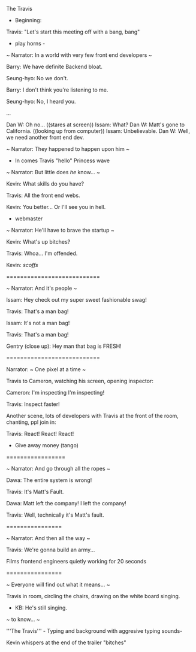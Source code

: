 The Travis

- Beginning: 

Travis: "Let's start this meeting off with a bang, bang"

- play horns -

~ Narrator: In a world with very few front end developers ~

Barry: We have definite Backend bloat.

Seung-hyo: No we don't.

Barry: I don't think you're listening to me.

Seung-hyo: No, I heard you.


...


Dan W: Oh no... ((stares at screen))
Issam: What?
Dan W: Matt's gone to California. ((looking up from computer))
Issam: Unbelievable.
Dan W: Well, we need another front end dev.


~ Narrator: They happened to happen upon him ~

- In comes Travis "hello" Princess wave

~ Narrator: But little does _he_ know... ~

Kevin: What skills do you have?

Travis: All the front end webs.

Kevin: You better... Or I'll see you in hell.


* webmaster


~ Narrator: He'll have to brave the startup ~

Kevin: What's up bitches?

Travis: Whoa... I'm offended.

Kevin: *scoffs*


===========================

~ Narrator: And it's people ~

Issam: Hey check out my super sweet fashionable swag!

Travis: That's a man bag!

Issam: It's not a man bag!

Travis: That's a man bag!

Gentry (close up): Hey man that bag is FRESH!

===========================


Narrator: ~ One pixel at a time ~

Travis to Cameron, watching his screen, opening inspector:

Cameron: I'm inspecting I'm inspecting!

Travis: Inspect faster!

Another scene, lots of developers with Travis at the front of the room, chanting, ppl join in:

Travis: React! React! React!


* Give away money (tango)

=================

~ Narrator: And go through all the ropes ~

Dawa: The entire system is wrong!

Travis: It's Matt's Fault.

Dawa: Matt left the company! I left the company!

Travis: Well, technically it's Matt's fault.

================

~ Narrator: And then all the way ~

Travis: We're gonna build an army...

Films frontend engineers quietly working for 20 seconds


================

~ Everyone will find out what it means... ~

Travis in room, circling the chairs, drawing on the white board singing.

- KB: He's still singing.

~ to know... ~

'''The Travis''' - Typing and background with aggresive typing sounds-

Kevin whispers at the end of the trailer "bitches"
